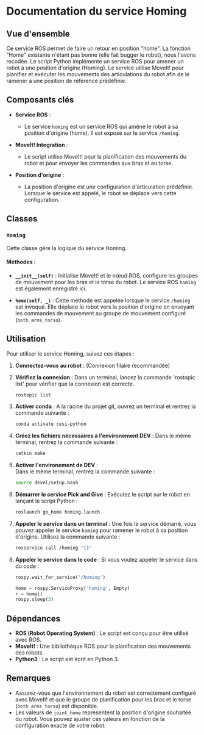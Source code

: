 # Documentation du service Homing

## Vue d'ensemble

Ce service ROS permet de faire un retour en position "home". La fonction "Home" existante n'étant pas bonne (elle fait bugger le robot), nous l'avons recodée.
Le script Python implémente un service ROS pour amener un robot à une position d'origine (Homing). Le service utilise MoveIt! pour planifier et exécuter les mouvements des articulations du robot afin de le ramener à une position de référence prédéfinie. 

## Composants clés

- **Service ROS** : 
  - Le service `homing` est un service ROS qui amène le robot à sa position d'origine (home). Il est exposé sur le service `/homing`.

- **MoveIt! Integration** : 
  - Le script utilise MoveIt! pour la planification des mouvements du robot et pour envoyer les commandes aux bras et au torse.

- **Position d'origine** : 
  - La position d'origine est une configuration d'articulation prédéfinie. Lorsque le service est appelé, le robot se déplace vers cette configuration.

## Classes

### `Homing`

Cette classe gère la logique du service Homing.

#### Méthodes :

- **`__init__(self)`** : 
  Initialise MoveIt! et le nœud ROS, configure les groupes de mouvement pour les bras et le torse du robot. Le service ROS `homing` est également enregistré ici.

- **`home(self, _)`** : 
  Cette méthode est appelée lorsque le service `/homing` est invoqué. Elle déplace le robot vers la position d'origine en envoyant les commandes de mouvement au groupe de mouvement configuré (`both_arms_torso`).

## Utilisation

Pour utiliser le service Homing, suivez ces étapes :

1. **Connectez-vous au robot** : 
   (Connexion filaire recommandée)

2. **Vérifiez la connexion** : 
   Dans un terminal, lancez la commande 'rostopic list' pour vérifier que la connexion est correcte.

   ```bash
   rostopic list
   ```

3. **Activer conda** :
   A la racine du projet git, ouvrez un terminal et rentrez la commande suivante : 
   ```bash
   conda activate cesi-python
   ```

4. **Créez les fichiers nécessaires à l'environement DEV** :
   Dans le même terminal, rentrez la commande suivante : 
   ```bash
   catkin make
   ```

5. **Activer l'environement de DEV** :   
    Dans le même terminal, rentrez la commande suivante : 
   ```bash
   source devel/setup.bash
   ```

6. **Démarrer le service Pick and Give** : 
   Exécutez le script sur le robot en lançant le script Python :
   
   ```bash
   roslaunch go_home homing.launch
   ```

7. **Appeler le service dans un terminal** : 
   Une fois le service démarré, vous pouvez appeler le service `homing` pour ramener le robot à sa position d'origine. Utilisez la commande suivante :

   ```bash
   rosservice call /homing "{}"
   ```

8. **Appeler le service dans le code** : 
   Si vous voulez appeler le service dans du code :

   ```py
   rospy.wait_for_service('/homing')
   
   home = rospy.ServiceProxy('homing', Empty)
   r = home()
   rospy.sleep(3)
   ```

## Dépendances

- **ROS (Robot Operating System)** : Le script est conçu pour être utilisé avec ROS.
- **MoveIt!** : Une bibliothèque ROS pour la planification des mouvements des robots.
- **Python3** : Le script est écrit en Python 3.

## Remarques

- Assurez-vous que l'environnement du robot est correctement configuré avec MoveIt! et que le groupe de planification pour les bras et le torse (`both_arms_torso`) est disponible.
- Les valeurs de `joint_home` représentent la position d'origine souhaitée du robot. Vous pouvez ajuster ces valeurs en fonction de la configuration exacte de votre robot.